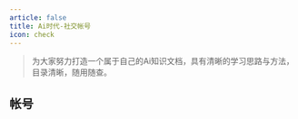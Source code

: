 ```yaml
---
article: false
title: Ai时代-社交帐号
icon: check
---
```


> 为大家努力打造一个属于自己的Ai知识文档，具有清晰的学习思路与方法，目录清晰，随用随查。
>

## 帐号